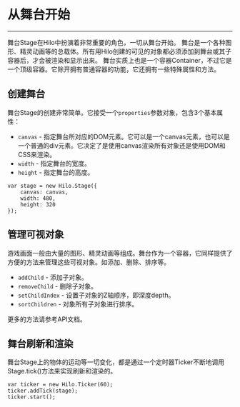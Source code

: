 # 从舞台开始
---

舞台Stage在Hilo中扮演着非常重要的角色，一切从舞台开始。
舞台是一个各种图形、精灵动画等的总载体。所有用Hilo创建的可见的对象都必须添加到舞台或其子容器后，才会被渲染和显示出来。
舞台实质上也是一个容器Container，不过它是一个顶级容器。它除开拥有普通容器的功能，它还拥有一些特殊属性和方法。

## 创建舞台

舞台Stage的创建非常简单。它接受一个`properties`参数对象，包含3个基本属性：

* `canvas` - 指定舞台所对应的DOM元素。它可以是一个canvas元素，也可以是一个普通的div元素。它决定了是使用canvas渲染所有对象还是使用DOM和CSS来渲染。
* `width` - 指定舞台的宽度。
* `height` - 指定舞台的高度。

```
var stage = new Hilo.Stage({
    canvas: canvas, 
    width: 480, 
    height: 320
});
```

## 管理可视对象

游戏画面一般由大量的图形、精灵动画等组成。舞台作为一个容器，它同样提供了方便的方法来管理这些可视对象。如添加、删除、排序等。

* `addChild` - 添加子对象。
* `removeChild` - 删除子对象。
* `setChildIndex` - 设置子对象的Z轴顺序，即深度depth。
* `sortChildren` - 对象所有子对象进行排序。

更多的方法请参考API文档。


## 舞台刷新和渲染

舞台Stage上的物体的运动等一切变化，都是通过一个定时器Ticker不断地调用Stage.tick()方法来实现刷新和渲染的。

```
var ticker = new Hilo.Ticker(60);
ticker.addTick(stage);
ticker.start();
```